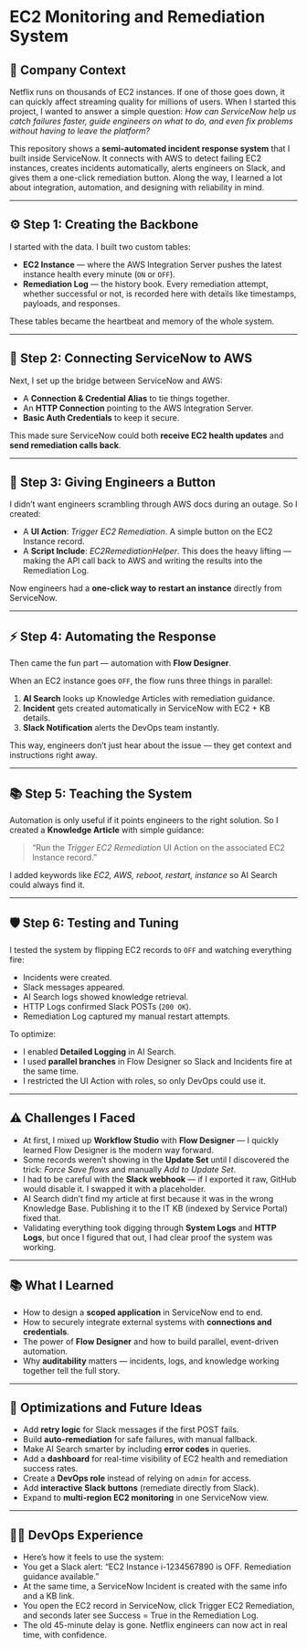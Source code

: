 # EC2 Monitoring and Remediation System

## 📖 Company Context

Netflix runs on thousands of EC2 instances. If one of those goes down, it can quickly affect streaming quality for millions of users. When I started this project, I wanted to answer a simple question: *How can ServiceNow help us catch failures faster, guide engineers on what to do, and even fix problems without having to leave the platform?*  

This repository shows a **semi-automated incident response system** that I built inside ServiceNow. It connects with AWS to detect failing EC2 instances, creates incidents automatically, alerts engineers on Slack, and gives them a one-click remediation button. Along the way, I learned a lot about integration, automation, and designing with reliability in mind.  

---

## ⚙️ Step 1: Creating the Backbone

I started with the data. I built two custom tables:  

- **EC2 Instance** — where the AWS Integration Server pushes the latest instance health every minute (`ON` or `OFF`).  
- **Remediation Log** — the history book. Every remediation attempt, whether successful or not, is recorded here with details like timestamps, payloads, and responses.  

These tables became the heartbeat and memory of the whole system.  

---

## 🔐 Step 2: Connecting ServiceNow to AWS

Next, I set up the bridge between ServiceNow and AWS:  

- A **Connection & Credential Alias** to tie things together.  
- An **HTTP Connection** pointing to the AWS Integration Server.  
- **Basic Auth Credentials** to keep it secure.  

This made sure ServiceNow could both **receive EC2 health updates** and **send remediation calls back**.  

---

## 🔨 Step 3: Giving Engineers a Button

I didn’t want engineers scrambling through AWS docs during an outage. So I created:  

- A **UI Action**: *Trigger EC2 Remediation*. A simple button on the EC2 Instance record.  
- A **Script Include**: *EC2RemediationHelper*. This does the heavy lifting — making the API call back to AWS and writing the results into the Remediation Log.  

Now engineers had a **one-click way to restart an instance** directly from ServiceNow.  

---

## ⚡ Step 4: Automating the Response

Then came the fun part — automation with **Flow Designer**.  

When an EC2 instance goes `OFF`, the flow runs three things in parallel:  

1. **AI Search** looks up Knowledge Articles with remediation guidance.  
2. **Incident** gets created automatically in ServiceNow with EC2 + KB details.  
3. **Slack Notification** alerts the DevOps team instantly.  

This way, engineers don’t just hear about the issue — they get context and instructions right away.  

---

## 📚 Step 5: Teaching the System

Automation is only useful if it points engineers to the right solution. So I created a **Knowledge Article** with simple guidance:  

> “Run the *Trigger EC2 Remediation* UI Action on the associated EC2 Instance record.”  

I added keywords like *EC2, AWS, reboot, restart, instance* so AI Search could always find it.  

---

## 🛡 Step 6: Testing and Tuning

I tested the system by flipping EC2 records to `OFF` and watching everything fire:  
- Incidents were created.  
- Slack messages appeared.  
- AI Search logs showed knowledge retrieval.  
- HTTP Logs confirmed Slack POSTs (`200 OK`).  
- Remediation Log captured my manual restart attempts.  

To optimize:  
- I enabled **Detailed Logging** in AI Search.  
- I used **parallel branches** in Flow Designer so Slack and Incidents fire at the same time.  
- I restricted the UI Action with roles, so only DevOps could use it.  

---

## ⚠️ Challenges I Faced

- At first, I mixed up **Workflow Studio** with **Flow Designer** — I quickly learned Flow Designer is the modern way forward.  
- Some records weren’t showing in the **Update Set** until I discovered the trick: *Force Save flows* and manually *Add to Update Set*.  
- I had to be careful with the **Slack webhook** — if I exported it raw, GitHub would disable it. I swapped it with a placeholder.  
- AI Search didn’t find my article at first because it was in the wrong Knowledge Base. Publishing it to the IT KB (indexed by Service Portal) fixed that.  
- Validating everything took digging through **System Logs** and **HTTP Logs**, but once I figured that out, I had clear proof the system was working.  

---

## 📚 What I Learned

- How to design a **scoped application** in ServiceNow end to end.  
- How to securely integrate external systems with **connections and credentials**.  
- The power of **Flow Designer** and how to build parallel, event-driven automation.  
- Why **auditability** matters — incidents, logs, and knowledge working together tell the full story.  

---

## 🚀 Optimizations and Future Ideas

- Add **retry logic** for Slack messages if the first POST fails.  
- Build **auto-remediation** for safe failures, with manual fallback.  
- Make AI Search smarter by including **error codes** in queries.  
- Add a **dashboard** for real-time visibility of EC2 health and remediation success rates.  
- Create a **DevOps role** instead of relying on `admin` for access.  
- Add **interactive Slack buttons** (remediate directly from Slack).  
- Expand to **multi-region EC2 monitoring** in one ServiceNow view.  

---

## 👨‍💻 DevOps Experience

- Here’s how it feels to use the system:
- You get a Slack alert: “EC2 Instance i-1234567890 is OFF. Remediation guidance available.”
- At the same time, a ServiceNow Incident is created with the same info and a KB link.
- You open the EC2 record in ServiceNow, click Trigger EC2 Remediation, and seconds later see Success = True in the Remediation Log.
- The old 45-minute delay is gone. Netflix engineers can now act in real time, with confidence.

